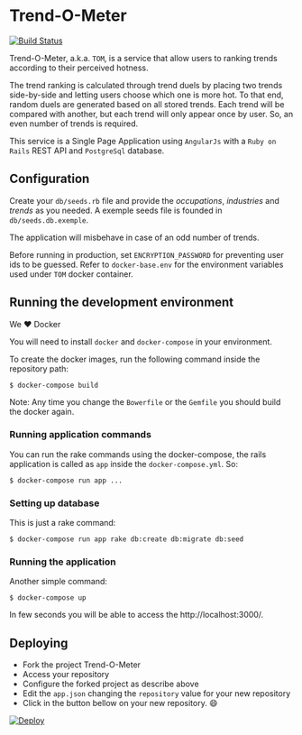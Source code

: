 # Trend-O-Meter

[![Build Status](https://travis-ci.org/carlosmaniero/tom.svg?branch=master)](https://travis-ci.org/carlosmaniero/tom)

Trend-O-Meter, a.k.a. `TOM`, is a service that allow users to ranking trends according to their perceived hotness.

The trend ranking is calculated through trend duels by placing two trends side-by-side and letting users choose which one is more hot.
To that end, random duels are generated based on all stored trends. Each trend will be compared with another, but each trend will only appear once by user. So, an even number of trends is required.

This service is a Single Page Application using `AngularJs` with a `Ruby on Rails` REST
API and `PostgreSql` database.

## Configuration

Create your `db/seeds.rb` file and provide the 
*occupations*, *industries* and *trends* as you needed. A exemple seeds file
is founded in `db/seeds.db.exemple`.

The application will misbehave in case of an odd number of trends.

Before running in production, set `ENCRYPTION_PASSWORD` for preventing user ids
to be guessed. Refer to `docker-base.env` for the environment variables used
under `TOM` docker container.

## Running the development environment

We :heart: Docker

You will need to install `docker` and `docker-compose` in your environment.

To create the docker images, run the following command inside the repository path:

    $ docker-compose build

Note: Any time you change the `Bowerfile` or the `Gemfile` you should build the docker
again.

### Running application commands

You can run the rake commands using the docker-compose, the rails application
is called as `app` inside the `docker-compose.yml`. So:

    $ docker-compose run app ...

### Setting up database

This is just a rake command:

    $ docker-compose run app rake db:create db:migrate db:seed

### Running the application

Another simple command:

    $ docker-compose up

In few seconds you will be able to access the http://localhost:3000/.


## Deploying

* Fork the project Trend-O-Meter
* Access your repository
* Configure the forked project as describe above
* Edit the `app.json` changing the `repository` value for your new repository
* Click in the button bellow on your new repository. :smile:

[![Deploy](https://www.herokucdn.com/deploy/button.png)](https://heroku.com/deploy)
